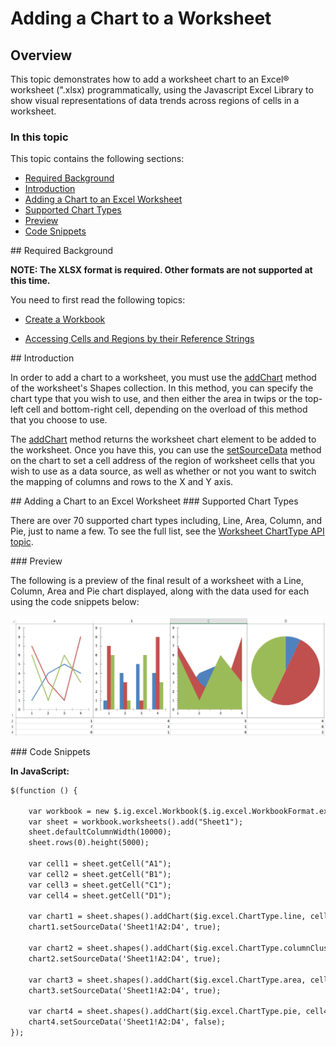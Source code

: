 ﻿<!--
|metadata|
{
    "fileName": "javascript-excel-library-worksheet-charts",
    "controlName": ["igExcel"],
    "tags": ["How Do I"]
}
|metadata|
-->

# Adding a Chart to a Worksheet

## Overview

This topic demonstrates how to add a worksheet chart to an Excel® worksheet (".xlsx) programmatically, using the Javascript Excel Library to show visual representations of data trends across regions of cells in a worksheet.

### In this topic

This topic contains the following sections:

- [Required Background](#background)
- [Introduction](#intro)
- [Adding a Chart to an Excel Worksheet](#adding_chart)
- [Supported Chart Types](#chart_types)
- [Preview](#preview)
- [Code Snippets](#code_snippets)

<a id="background"/>
## Required Background

**NOTE: The XLSX format is required. Other formats are not supported at this time.**

You need to first read the following topics:

- [Create a Workbook](javascript-excel-library-create-a-workbook.html)

- [Accessing Cells and Regions by their Reference Strings](javascript-excel-library-accessing-cells-and-regions-by-their-reference-strings.html)

<a id="intro"/>
## Introduction

In order to add a chart to a worksheet, you must use the [addChart](%%jQueryApiUrl%%/ig.excel.WorksheetShapeCollection#methods:addChart ) method of the worksheet's Shapes collection. In this method, you can specify the chart type that you wish to use, and then either the area in twips or the top-left cell and bottom-right cell, depending on the overload of this method that you choose to use.

The [addChart](%%jQueryApiUrl%%/ig.excel.WorksheetShapeCollection#methods:addChart ) method returns the worksheet chart element to be added to the worksheet. Once you have this, you can use the [setSourceData](%%jQueryApiUrl%%/ig.excel.WorksheetChart#methods:setSourceData ) method on the chart to set a cell address of the region of worksheet cells that you wish to use as a data source, as well as whether or not you want to switch the mapping of columns and rows to the X and Y axis.

<a id="adding_chart"/>
## Adding a Chart to an Excel Worksheet

<a id="chart_types"/>
### Supported Chart Types

There are over 70 supported chart types including, Line, Area, Column, and Pie, just to name a few. To see the full list, see the [Worksheet ChartType API topic](%%jQueryApiUrl%%/ig.excel.ChartType.html#options).

<a id="preview"/>
### Preview

The following is a preview of the final result of a worksheet with a Line, Column, Area and Pie chart displayed, along with the data used for each using the code snippets below:

![Displays the results of using the code below.](images/ExcelEngine_Worksheet_Charts.png)

<a id="code_snippets"/>
### Code Snippets

**In JavaScript:**

```html
$(function () {

    var workbook = new $.ig.excel.Workbook($.ig.excel.WorkbookFormat.excel2007);
    var sheet = workbook.worksheets().add("Sheet1");
    sheet.defaultColumnWidth(10000);    
    sheet.rows(0).height(5000);

    var cell1 = sheet.getCell("A1");
    var cell2 = sheet.getCell("B1");
    var cell3 = sheet.getCell("C1");
    var cell4 = sheet.getCell("D1");

    var chart1 = sheet.shapes().addChart($ig.excel.ChartType.line, cell1, { x: 0, y: 0 }, cell1, { x: 100, y: 100 });
    chart1.setSourceData('Sheet1!A2:D4', true);

    var chart2 = sheet.shapes().addChart($ig.excel.ChartType.columnClustered, cell2, { x: 0, y: 0 }, cell2, { x: 100, y: 100 });
    chart2.setSourceData('Sheet1!A2:D4', true);

    var chart3 = sheet.shapes().addChart($ig.excel.ChartType.area, cell3, { x: 0, y: 0 }, cell3, { x: 100, y: 100 });
    chart3.setSourceData('Sheet1!A2:D4', true);

    var chart4 = sheet.shapes().addChart($ig.excel.ChartType.pie, cell4, { x: 0, y: 0 }, cell4, { x: 100, y: 100 });
    chart4.setSourceData('Sheet1!A2:D4', false);
});
```